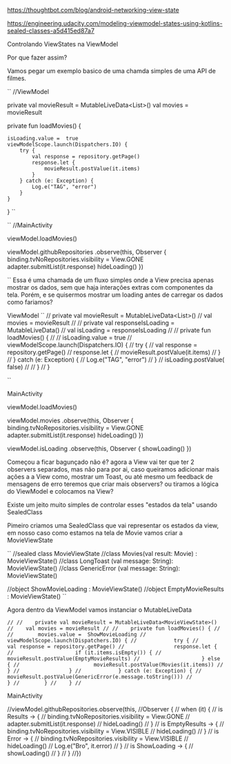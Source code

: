 https://thoughtbot.com/blog/android-networking-view-state

https://engineering.udacity.com/modeling-viewmodel-states-using-kotlins-sealed-classes-a5d415ed87a7



Controlando ViewStates na ViewModel


Por que fazer assim?

Vamos pegar um exemplo basico de uma chamda simples de uma API de filmes.

``
//ViewModel

private val movieResult = MutableLiveData<List<Movie>>()
val movies = movieResult

private fun loadMovies() {

	isLoading.value =  true
	viewModelScope.launch(Dispatchers.IO) {
		try {
			val response = repository.getPage()
			response.let {
				movieResult.postValue(it.items)
			}
		} catch (e: Exception) {
			Log.e("TAG", "error")
		}
	}
}
``



``
//MainActivity

viewModel.loadMovies()

viewModel.githubRepositories
.observe(this, Observer {
	binding.tvNoRepositories.visibility = View.GONE
	adapter.submitList(it.response)
	hideLoading()
})


``
Essa é uma chamada de um fluxo simples onde a View precisa apenas mostrar os dados,
sem que haja interações extras com componentes da tela.
Porém, e se quisermos mostrar um loading antes de carregar os dados como fariamos?


ViewModel
``
//    private val movieResult = MutableLiveData<List<Movie>>()
//    val movies = movieResult
//
//    private val responseIsLoading = MutableLiveData<Boolean>()
//    val isLoading = responseIsLoading
//
//    private fun loadMovies() {
//
//        isLoading.value =  true
//        viewModelScope.launch(Dispatchers.IO) {
//            try {
//                val response = repository.getPage()
//                response.let {
//                    movieResult.postValue(it.items)
//                }
//            } catch (e: Exception) {
//                Log.e("TAG", "error")
//            }
//            isLoading.postValue( false)
//
//        }
//    }

``


MainActivity


viewModel.loadMovies()

viewModel.movies
.observe(this, Observer {
	binding.tvNoRepositories.visibility = View.GONE
	adapter.submitList(it.response)
	hideLoading()
})

viewModel.isLoading
.observe(this, Observer {
	showLoading()
})


Começou a ficar bagunçado não é? agora a View vai ter que ter 2 observers separados,
mas não para por ai, caso queiramos adicionar mais ações a a View como, mostrar um Toast,
ou até mesmo um feedback de mensagens de erro
teremos que criar mais observers? ou tiramos a lógica do ViewModel e colocamos na View?

Existe um jeito muito simples de controlar esses "estados da tela" usando SealedClass

Pimeiro criamos uma SealedClass que vai representar os estados da view,
em nosso caso como estamos na tela de Movie vamos criar a MovieViewState


``
//sealed class MovieViewState
//class Movies(val result: Movie) : MovieViewState()
//class LongToast (val message: String): MovieViewState()
//class GenericError (val message: String): MovieViewState()

//object ShowMovieLoading : MovieViewState()
//object EmptyMovieResults : MovieViewState()
``


Agora dentro da ViewModel vamos instanciar o MutableLiveData<MovieViewState>

``
//
//    private val movieResult = MutableLiveData<MovieViewState>()
//    val movies = movieResult
//
//    private fun loadMovies() {
//
//        movies.value =  ShowMovieLoading
//        viewModelScope.launch(Dispatchers.IO) {
//            try {
//                val response = repository.getPage()
//                response.let {
//                    if (it.items.isEmpty()) {
//                        movieResult.postValue(EmptyMovieResults)
//                    } else {
//                        movieResult.postValue(Movies(it.items))
//                    }
//                }
//            } catch (e: Exception) {
//                movieResult.postValue(GenericError(e.message.toString()))
//            }
//        }
//    }
//
``

MainActivity

//viewModel.githubRepositories.observe(this,
//Observer {
//	when (it) {
//		is Results -> {
//			binding.tvNoRepositories.visibility = View.GONE
//			adapter.submitList(it.response)
//			hideLoading()
//		}
//		is EmptyResults -> {
//			binding.tvNoRepositories.visibility = View.VISIBLE
//			hideLoading()
//		}
//		is Error -> {
//			binding.tvNoRepositories.visibility = View.VISIBLE
//			hideLoading()
//			Log.e("Bro", it.error)
//		}
//		is ShowLoading -> {
//			showLoading()
//		}
//	}
//})









